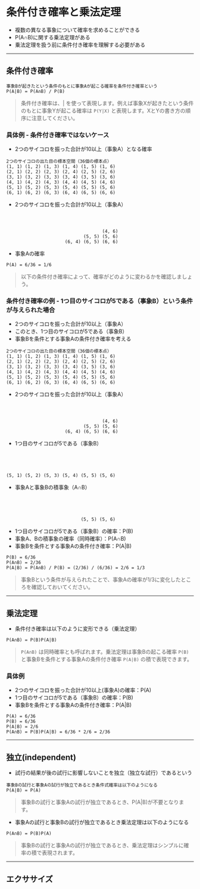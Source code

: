 # 条件付き確率と乗法定理

* 複数の異なる事象について確率を求めることができる
* P(A∩B)に関する乗法定理がある
* 乗法定理を扱う前に条件付き確率を理解する必要がある

---

## 条件付き確率

```
事象Bが起きたという条件のもとに事象Aが起こる確率を条件付き確率という
P(A|B) = P(A∩B) / P(B)
```

> 条件付き確率は、| を使って表現します。例えば事象Xが起きたという条件のもとに事象Yが起こる確率は `P(Y|X)` と表現します。XとYの書き方の順序に注意してください。

### 具体例 - 条件付き確率ではないケース

* 2つのサイコロを振った合計が10以上（事象A）となる確率

```
2つのサイコロの出た目の標本空間（36個の標本点）
(1, 1) (1, 2) (1, 3) (1, 4) (1, 5) (1, 6)
(2, 1) (2, 2) (2, 3) (2, 4) (2, 5) (2, 6)
(3, 1) (3, 2) (3, 3) (3, 4) (3, 5) (3, 6)
(4, 1) (4, 2) (4, 3) (4, 4) (4, 5) (4, 6)
(5, 1) (5, 2) (5, 3) (5, 4) (5, 5) (5, 6)
(6, 1) (6, 2) (6, 3) (6, 4) (6, 5) (6, 6)
```

* 2つのサイコロを振った合計が10以上（事象A）

```



                                    (4, 6)
                             (5, 5) (5, 6)
                      (6, 4) (6, 5) (6, 6)
```

* 事象Aの確率

```
P(A) = 6/36 = 1/6
```

> 以下の条件付き確率によって、確率がどのように変わるかを確認しましょう。

### 条件付き確率の例 - 1つ目のサイコロが5である（事象B）という条件が与えられた場合

* 2つのサイコロを振った合計が10以上（事象A）
* このとき、1つ目のサイコロが5である（事象B）
* 事象Bを条件とする事象Aの条件付き確率を考える

```
2つのサイコロの出た目の標本空間（36個の標本点）
(1, 1) (1, 2) (1, 3) (1, 4) (1, 5) (1, 6)
(2, 1) (2, 2) (2, 3) (2, 4) (2, 5) (2, 6)
(3, 1) (3, 2) (3, 3) (3, 4) (3, 5) (3, 6)
(4, 1) (4, 2) (4, 3) (4, 4) (4, 5) (4, 6)
(5, 1) (5, 2) (5, 3) (5, 4) (5, 5) (5, 6)
(6, 1) (6, 2) (6, 3) (6, 4) (6, 5) (6, 6)
```

* 2つのサイコロを振った合計が10以上（事象A）

```



                                    (4, 6)
                             (5, 5) (5, 6)
                      (6, 4) (6, 5) (6, 6)
```

* 1つ目のサイコロが5である（事象B）

```




(5, 1) (5, 2) (5, 3) (5, 4) (5, 5) (5, 6)

```

* 事象Aと事象Bの積事象（A∩B）


```




                            (5, 5) (5, 6)

```

* 1つ目のサイコロが5である（事象B）の確率：P(B)
* 事象A、Bの積事象の確率（同時確率）：P(A∩B)
* 事象Bを条件とする事象Aの条件付き確率：P(A|B)


```
P(B) = 6/36
P(A∩B) = 2/36 
P(A|B) = P(A∩B) / P(B) = (2/36) / (6/36) = 2/6 = 1/3
```

> 事象Bという条件が与えられたことで、事象Aの確率が1/3に変化したところを確認しておいてください。

---

## 乗法定理

* 条件付き確率は以下のように変形できる（乗法定理） 

```
P(A∩B) = P(B)P(A|B)
```

> `P(A∩B)` は同時確率とも呼ばれます。乗法定理は事象Bの起こる確率 `P(B)` と事象Bを条件とする事象Aの条件付き確率 `P(A|B)` の積で表現できます。

### 具体例

* 2つのサイコロを振った合計が10以上(事象A)の確率：P(A)
* 1つ目のサイコロが5である（事象B）の確率：P(B)
* 事象Bを条件とする事象Aの条件付き確率：P(A|B)

```
P(A) = 6/36
P(B) = 6/36
P(A|B) = 2/6 
P(A∩B) = P(B)P(A|B) = 6/36 * 2/6 = 2/36
```

---

## 独立(independent)

* 試行の結果が後の試行に影響しないことを独立（独立な試行）であるという

```
事象Bの試行と事象Aの試行が独立であるとき条件式確率は以下のようになる
P(A|B) = P(A)
```

> 事象Bの試行と事象Aの試行が独立であるとき、P(A|B)が不要となります。

* 事象Aの試行と事象Bの試行が独立であるとき乗法定理は以下のようになる

```
P(A∩B) = P(B)P(A)
```

> 事象Bの試行と事象Aの試行が独立であるとき、乗法定理はシンプルに確率の積で表現されます。


---

## エクササイズ

